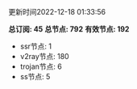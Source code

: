 更新时间2022-12-18 01:33:56

**总订阅: 45**
**总节点: 792**
**有效节点: 192**
- ssr节点: 1
- v2ray节点: 180
- trojan节点: 6
- ss节点: 5
